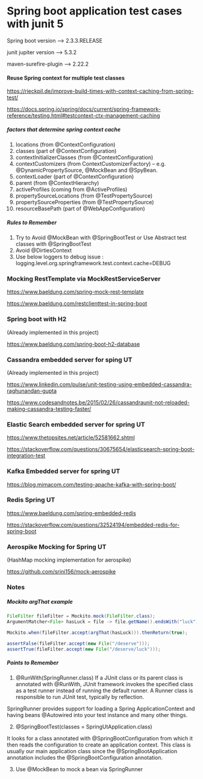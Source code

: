 # Spring boot application test cases with junit 5 #


Spring boot version --> 2.3.3.RELEASE

junit jupiter version --> 5.3.2

maven-surefire-plugin --> 2.22.2


#### Reuse Spring context for multiple test classes ####
https://rieckpil.de/improve-build-times-with-context-caching-from-spring-test/

https://docs.spring.io/spring/docs/current/spring-framework-reference/testing.html#testcontext-ctx-management-caching


##### factors that determine spring context cache #####
1. locations (from @ContextConfiguration)
2. classes (part of @ContextConfiguration)
3. contextInitializerClasses (from @ContextConfiguration)
4. contextCustomizers (from ContextCustomizerFactory) – e.g. @DynamicPropertySource, @MockBean and @SpyBean.
5. contextLoader (part of @ContextConfiguration)
5. parent (from @ContextHierarchy)
6. activeProfiles (coming from @ActiveProfiles)
7. propertySourceLocations (from @TestPropertySource)
8. propertySourceProperties (from @TestPropertySource)
9. resourceBasePath (part of @WebAppConfiguration)


##### Rules to Remember #####
1. Try to Avoid @MockBean with @SpringBootTest or Use Abstract test classes with @SpringBootTest
2. Avoid @DirtiesContext
3. Use below loggers to debug issue : logging.level.org.springframework.test.context.cache=DEBUG

### Mocking RestTemplate via MockRestServiceServer ###

https://www.baeldung.com/spring-mock-rest-template

https://www.baeldung.com/restclienttest-in-spring-boot

### Spring boot with H2 ###
(Already implemented in this project)

https://www.baeldung.com/spring-boot-h2-database


### Cassandra embedded server for sping UT ###
(Already implemented in this project)

https://www.linkedin.com/pulse/unit-testing-using-embedded-cassandra-raghunandan-gupta

https://www.codesandnotes.be/2015/02/26/cassandraunit-not-reloaded-making-cassandra-testing-faster/


### Elastic Search embedded server for spring UT ###

https://www.thetopsites.net/article/52581662.shtml

https://stackoverflow.com/questions/30675654/elasticsearch-spring-boot-integration-test


### Kafka Embedded server for spring UT ###

https://blog.mimacom.com/testing-apache-kafka-with-spring-boot/


### Redis Spring UT ###

https://www.baeldung.com/spring-embedded-redis

https://stackoverflow.com/questions/32524194/embedded-redis-for-spring-boot


###  Aerospike Mocking for Spring UT ###
(HashMap mocking implementation for aerospike)

https://github.com/srini156/mock-aerospike


### Notes ###

##### Mockito argThat example #####

```Java
FileFilter fileFilter = Mockito.mock(FileFilter.class);
ArgumentMatcher<File> hasLuck = file -> file.getName().endsWith("luck");

Mockito.when(fileFilter.accept(argThat(hasLuck))).thenReturn(true);

assertFalse(fileFilter.accept(new File("/deserve")));
assertTrue(fileFilter.accept(new File("/deserve/luck")));
```


##### Points to Remember #####

1. @RunWith(SpringRunner.class)
 If a JUnit class or its parent class is annotated with @RunWith, JUnit framework invokes the
 specified class as a test runner instead of running the default runner. A Runner class is
 responsible to run JUnit test, typically by reflection.

 SpringRunner provides support for loading a Spring ApplicationContext and having
 beans @Autowired into your test instance and many other things.

2. @SpringBootTest(classes = SpringUtApplication.class)

 It looks for a class annotated with @SpringBootConfiguration from which it then reads the
 configuration to create an application context. This class is usually our main application class
 since the @SpringBootApplication annotation includes the @SpringBootConfiguration annotation.

3. Use @MockBean to mock a bean via SpringRunner
